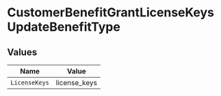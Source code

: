 # CustomerBenefitGrantLicenseKeysUpdateBenefitType


## Values

| Name          | Value         |
| ------------- | ------------- |
| `LicenseKeys` | license_keys  |